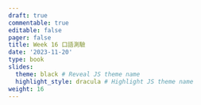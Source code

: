 ```yaml
---
draft: true
commentable: true
editable: false
pager: false
title: Week 16 口語測驗
date: '2023-11-20'
type: book
slides:
  theme: black # Reveal JS theme name
  highlight_style: dracula # Highlight JS theme name
weight: 16
---
```

